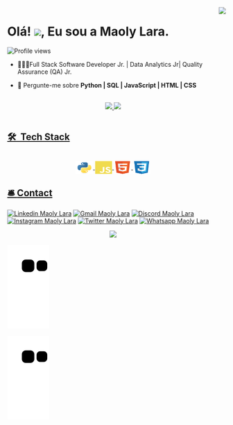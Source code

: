 <img align="right" height="590em" src="https://raw.githubusercontent.com/gist/MaolyLara/1ce62d46aaa09e360f5b2b0cbab33340/raw/9b4fc23c25320e92e67904f73d9e8335897fc71b/gitHubCard.svg" />

<h1 align="left">Olá! <img src="https://raw.githubusercontent.com/kaueMarques/kaueMarques/master/hi.gif" height="30px">, Eu sou a Maoly Lara.</h1>
<p align="left"> <img src="https://komarev.com/ghpvc/?username=MaolyLara&color=ff69b4" alt="Profile views" /> </p>

- 👩🏻‍💻Full Stack Software Developer Jr. | Data Analytics Jr| Quality Assurance (QA) Jr.  

- 💬 Pergunte-me sobre **Python | SQL | JavaScript | HTML | CSS**

<br>

<div align="Center">
  <a href="https://github.com/MaolyLara">
  <img height="180em" src="https://github-readme-stats.vercel.app/api?username=MaolyLara&show_icons=true&theme=synthwave&include_all_commits=true&count_private=true"/>
  <img height="180em" src="https://github-readme-stats.vercel.app/api/top-langs/?username=MaolyLara&layout=compact&langs&theme=synthwave"/>
</div>

<br>

## 🛠 &nbsp;Tech Stack

<div align="Center" style="display: inline_block"><br>
  <img align="Center" alt="Mao-Python" height="30" width="40" src="https://raw.githubusercontent.com/devicons/devicon/master/icons/python/python-original.svg">
  <img align="Center" alt="Mao-Js" height="30" width="40" src="https://raw.githubusercontent.com/devicons/devicon/master/icons/javascript/javascript-plain.svg">
  <img align="Center" alt="Mao-HTML" height="30" width="40" src="https://raw.githubusercontent.com/devicons/devicon/master/icons/html5/html5-original.svg">
  <img align="Center" alt="Mao-CSS" height="30" width="40" src="https://raw.githubusercontent.com/devicons/devicon/master/icons/css3/css3-original.svg">
</div>

## 🛎 **Contact**

<div>
   <a href="https://www.linkedin.com/in/maolylara" target="_blank"><img src="https://img.shields.io/badge/-LinkedIn-%230077B5?style=for-the-badge&logo=linkedin&logoColor=white" target="_blank" alt="Linkedin Maoly Lara"></a>
   <a href = "mailto:maolylaraserrano@gmail.com"><img src="https://img.shields.io/badge/Gmail-D14836?style=for-the-badge&logo=gmail&logoColor=white" alt="Gmail Maoly Lara"></a>
   <a href="https://discord.gg/" target="_blank"><img src="https://img.shields.io/badge/Discord-7289DA?style=for-the-badge&logo=discord&logoColor=white" target="_blank" alt="Discord Maoly Lara"></a>
   <a href="https://www.instagram.com/laramaoly/" target="_blank"><img src="https://img.shields.io/badge/-Instagram-%23E4405F?style=for-the-badge&logo=instagram&logoColor=white" target="_blank" alt="Instagram Maoly Lara"></a>
   <a href="https://twitter.com/LARAMAOLY" target="_blank"><img src= "https://img.shields.io/badge/Twitter-1DA1F2?style=for-the-badge&logo=twitter&logoColor=white" alt="Twitter Maoly Lara"></a>
    <a href="
https://wa.me/+5292988441399?text=MaolyLara" target="_blank"><img src="https://img.shields.io/badge/WhatsApp-25D366?style=for-the-badge&logo=whatsapp&logoColor=white" alt="Whatsapp Maoly Lara"></a>
  
</br>
<p align="center">   <img alingn="center" src="https://profile-counter.glitch.me/MaolyLara/count.svg" /></p>


   ![Snake animation](https://github.com/MaolyLara/MaolyLara/blob/output/github-contribution-grid-snake.svg)
   
</div>

![](https://github.com/MaolyLara/MaolyLara/raw/output/github-contribution-grid-snake.svg)




